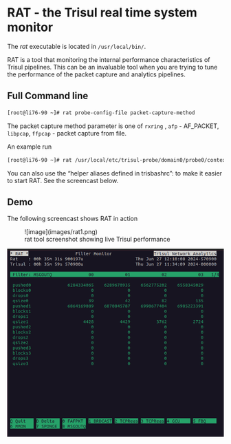 # RAT - the Trisul real time system monitor

The *rat* executable is located in `/usr/local/bin/`.

RAT is a tool that monitoring the internal performance characteristics
of Trisul pipelines. This can be an invaluable tool when you are trying
to tune the performance of the packet capture and analytics pipelines.

## Full Command line

```bash
[root@li76-90 ~]# rat probe-config-file packet-capture-method
```

The packet capture method parameter is one of `rxring` , `afp` -
AF\_PACKET, `libpcap`, `ffpcap` - packet capture from file.

An example run

```bash
[root@li76-90 ~]# rat /usr/local/etc/trisul-probe/domain0/probe0/context0/trisulProbeConfig.xml rxring 
```

You can also use the “helper aliases defined in trisbashrc”: to make it
easier to start RAT. See the screencast below.

## Demo

The following screencast shows RAT in action

<figure>![image](images/rat1.png)<figcaption>rat tool screenshot showing live Trisul performance</figcaption></figure>

![image](./images/rat2.png)
